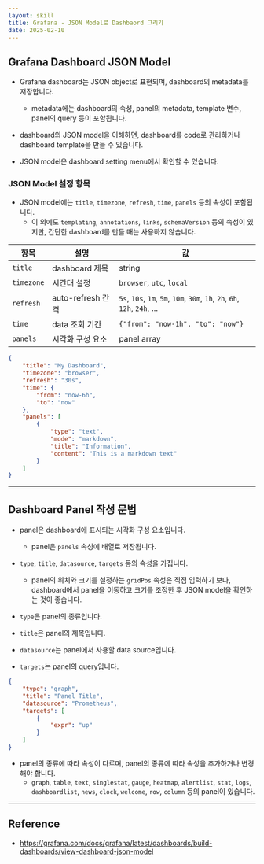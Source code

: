 ```yaml
---
layout: skill
title: Grafana - JSON Model로 Dashbaord 그리기
date: 2025-02-10
---
```





## Grafana Dashboard JSON Model

- Grafana dashboard는 JSON object로 표현되며, dashboard의 metadata를 저장합니다.
    - metadata에는 dashboard의 속성, panel의 metadata, template 변수, panel의 query 등이 포함됩니다.

- dashboard의 JSON model을 이해하면, dashboard를 code로 관리하거나 dashboard template을 만들 수 있습니다.

- JSON model은 dashboard setting menu에서 확인할 수 있습니다.


### JSON Model 설정 항목

- JSON model에는 `title`, `timezone`, `refresh`, `time`, `panels` 등의 속성이 포함됩니다.
    - 이 외에도 `templating`, `annotations`, `links`, `schemaVersion` 등의 속성이 있지만, 간단한 dashboard를 만들 때는 사용하지 않습니다.

| 항목 | 설명 | 값 |
| --- | --- | --- |
| `title` | dashboard 제목 | string |
| `timezone` | 시간대 설정 | `browser`, `utc`, `local` |
| `refresh` | auto-refresh 간격 | `5s`, `10s`, `1m`, `5m`, `10m`, `30m`, `1h`, `2h`, `6h`, `12h`, `24h`, ... |
| `time` | data 조회 기간 | `{"from": "now-1h", "to": "now"}` |
| `panels` | 시각화 구성 요소 | panel array |

```json
{
    "title": "My Dashboard",
    "timezone": "browser",
    "refresh": "30s",
    "time": {
        "from": "now-6h",
        "to": "now"
    },
    "panels": [
        {
            "type": "text",
            "mode": "markdown",
            "title": "Information",
            "content": "This is a markdown text"
        }
    ]
}
```




---




## Dashboard Panel 작성 문법

- panel은 dashboard에 표시되는 시각화 구성 요소입니다.
    - panel은 `panels` 속성에 배열로 저장됩니다.

- `type`, `title`, `datasource`, `targets` 등의 속성을 가집니다.
    - panel의 위치와 크기를 설정하는 `gridPos` 속성은 직접 입력하기 보다, dashboard에서 panel을 이동하고 크기를 조정한 후 JSON model을 확인하는 것이 좋습니다.



- `type`은 panel의 종류입니다.
- `title`은 panel의 제목입니다.
- `datasource`는 panel에서 사용할 data source입니다.
- `targets`는 panel의 query입니다.

```json
{
    "type": "graph",
    "title": "Panel Title",
    "datasource": "Prometheus",
    "targets": [
        {
            "expr": "up"
        }
    ]
}
```

- panel의 종류에 따라 속성이 다르며, panel의 종류에 따라 속성을 추가하거나 변경해야 합니다.
    - `graph`, `table`, `text`, `singlestat`, `gauge`, `heatmap`, `alertlist`, `stat`, `logs`, `dashboardlist`, `news`, `clock`, `welcome`, `row`, `column` 등의 panel이 있습니다.





---




## Reference

- <https://grafana.com/docs/grafana/latest/dashboards/build-dashboards/view-dashboard-json-model>
